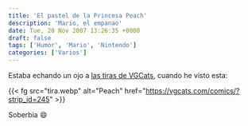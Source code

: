 ```yaml
---
title: 'El pastel de la Princesa Peach'
description: 'Mario, el empanao'
date: Tue, 20 Nov 2007 13:26:35 +0000
draft: false
tags: ['Humor', 'Mario', 'Nintendo']
categories: ['Varios']
---
```


Estaba echando un ojo a [las tiras de VGCats](http://www.vgcats.com/comics/), cuando he visto esta:

{{< fg src="tira.webp" alt="Peach" href="https://vgcats.com/comics/?strip_id=245" >}}

Soberbia :smile: